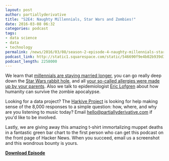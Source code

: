 ```yaml
---
layout: post
author: partiallyderivative
title: "S2E4: Naughty Millennials, Star Wars and Zombies!"
date: 2016-03-08 06:32
categories: podcast
tags:
- data science
- data
- technology
permalink: /news/2016/03/08/season-2-episode-4-naughty-millennials-star-wars-and-zombies
podcast_link: http://static1.squarespace.com/static/546690f9e4b02b939d34b2b1/546691b4e4b01fdff0c848ac/56de74e08a65e20b9a13c38f/1457419562177/Partially_Derivative_S2E4.mp3
podcast_length: 2258000
---
```


We learn that [millennials are staying married
longer](http://www.theguardian.com/lifeandstyle/2016/mar/04/marriage-divorce-figures-ons-comparison-decades-noughties),
you can go really deep down the [Star Wars rabbit
hole](http://www.sciencealert.com/data-scientists-map-every-important-character-in-the-star-wars-universe),
and all [your so-called allergies were made up by your
parents](http://www.fastcoexist.com/3056860/most-school-kids-who-report-food-allergies-dont-have-them).
Also we talk to epidemiologist [Eric
Lofgren](https://twitter.com/germsandnumbers) about how humanity can
survive the zombie apocalypse. 

Looking for a data project? The [Harkive Project](http://harkive.org/)
is looking for help making sense of the 8,000 responses to a simple
question: how, where, and why are you listening to music today? Email
hello@partiallyderivative.com if you'd like to be involved.

Lastly, we are giving away this amazing t-shirt immortalizing muppet
deaths in a fantastic green bar chart to the first person who can get
this podcast on the front page of Hacker News. When you succeed, email
us a screenshot and this wondrous bounty is yours.

[**Download Episode**](http://static1.squarespace.com/static/546690f9e4b02b939d34b2b1/546691b4e4b01fdff0c848ac/56de74e08a65e20b9a13c38f/1457419562177/Partially_Derivative_S2E4.mp3)
